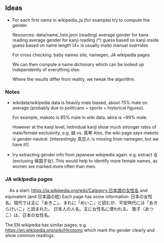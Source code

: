 ## Ideas

 - For each first name in wikipedia_ja (for example) try to compute
   the gender.

    Resources: data/name_lists.json (reading)
               average gender for kana reading
               average gender for kanji reading (*)
               guess based on kanji inside
               guess based on name length (4+ is usually male)
               manual overrides

    For cross checking: baby names site, namegen, JA wikipedia pages
    
    We can then compute a name dictionary which can be looked up
    independently of everything else.

    Where the results differ from reality, we tweak the algorithm.

### Notes

 * wikidata/wikipedia data is heavily male biased, about 75% male
   on average (probably due to politicans + sports + historical
   figures).

   For example, makoto is 85% male in wiki data. akira is ~99% male.

   However at the kanji level, individual kanji show much stronger
   rates of male/female exclusivity, e.g. 誠 vs. 真琴
   Also, the wiki page says makoto is gender-neutral.
   [Interestingly 真恋人 is missing from namegen, but we have it!]

 * try extracting gender info from japanese wikipedia again. e.g. extract
   女 (exclusing 帰国子女). This would help to identify more female names,
   as women are marked more often than men.

### JA wikipedia pages

　As a start: https://ja.wikipedia.org/wiki/Category:日本語の女性名 and equivalent (and 日本語の姓)
  Each page has some information: 
    日本の女性名。現代では主に「あきこ」、まれに「めいこ」と読むが、平安時代には「あきらけいこ」と読まれた。
    日本人の人名。主に女性名に使われる。
    敦子（あつこ）は、日本の女性名。

The EN wikipedia has similar pages, e.g. https://en.wikipedia.org/wiki/Hirotomo which mark the
gender clearly and show common readings.